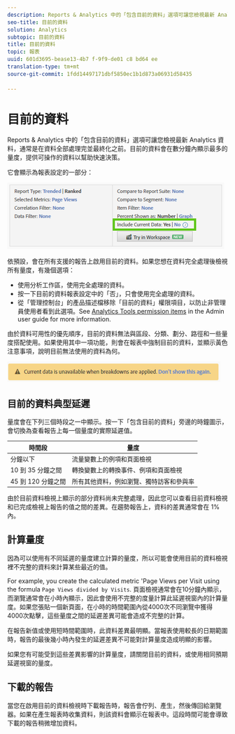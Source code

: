 ```yaml
---
description: Reports & Analytics 中的「包含目前的資料」選項可讓您檢視最新 Analytics 資料，通常是在資料全部處理完並最終化之前。目前的資料會在數分鐘內顯示最多的量度，提供可操作的資料以幫助快速決策。
seo-title: 目前的資料
solution: Analytics
subtopic: 目前的資料
title: 目前的資料
topic: 報表
uuid: 601d3695-bease13-4b7 f-9f9-de01 c8 bd64 ee
translation-type: tm+mt
source-git-commit: 1fdd14497171dbf5850ec1b1d873a06931d58435

---
```



# 目前的資料

Reports &amp; Analytics 中的「包含目前的資料」選項可讓您檢視最新 Analytics 資料，通常是在資料全部處理完並最終化之前。目前的資料會在數分鐘內顯示最多的量度，提供可操作的資料以幫助快速決策。

它會顯示為報表設定的一部分：

![目前的資料螢幕擷取](assets/current_data.png)

依預設，會在所有支援的報告上啟用目前的資料。如果您想在資料完全處理後檢視所有量度，有幾個選項：

* 使用分析工作區，使用完全處理的資料。
* 按一下目前的資料報表設定中的「否」，只會使用完全處理的資料。
* 從「管理控制台」的產品描述檔移除「目前的資料」權限項目，以防止非管理員使用者看到此選項。See [Analytics Tools permission items](../../admin/admin-console/permissions/analytics-tools.md) in the Admin user guide for more information.

由於資料可用性的優先順序，目前的資料無法與區段、分類、劃分、路徑和一些量度搭配使用。如果使用其中一項功能，則會在報表中強制目前的資料，並顯示黃色注意事項，說明目前無法使用的資料為何。

![目前的資料通知](assets/current_data_notice.png)

## 目前的資料典型延遲

量度會在下列三個時段之一中顯示。按一下「包含目前的資料」旁邊的時鐘圖示，會切換為查看報告上每一個量度的實際延遲值。

| 時間段 | 量度 |
| --- | --- |
| 分鐘以下 | 流量變數上的例項和頁面檢視 |
| 10 到 35 分鐘之間 | 轉換變數上的轉換事件、例項和頁面檢視 |
| 45 到 120 分鐘之間 | 所有其他資料，例如瀏覽、獨特訪客和參與率 |

由於目前資料檢視上顯示的部分資料尚未完整處理，因此您可以查看目前資料檢視和已完成檢視上報告的值之間的差異。在趨勢報告上，資料的差異通常會在 1% 內。

## 計算量度

因為可以使用有不同延遲的量度建立計算的量度，所以可能會使用目前的資料檢視裡不完整的資料來計算某些最近的值。

For example, you create the calculated metric 'Page Views per Visit using the formula `Page Views divided by Visits`. 頁面檢視通常會在10分鐘內顯示，而瀏覽通常會在小時內顯示，因此會使用不完整的度量計算此延遲視窗內的計算量度。如果您張貼一個新頁面，在小時的時間範圍內從4000次不同瀏覽中獲得4000次點擊，這些量度之間的延遲差異可能會造成不完整的計算。

在報告新值或使用短時間範圍時，此資料差異最明顯。當報表使用較長的日期範圍時，報告的最後幾小時內發生的延遲差異不可能對計算量度造成明顯的影響。

如果您有可能受到這些差異影響的計算量度，請關閉目前的資料，或使用相同預期延遲視窗的量度。

## 下載的報告

當您在啟用目前的資料檢視時下載報告時，報告會佇列、產生，然後傳回給瀏覽器。如果在產生報表時收集資料，則該資料會顯示在報表中。這段時間可能會導致下載的報告稍微增加資料。
